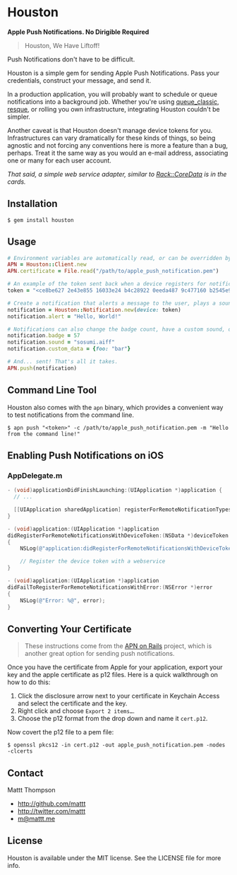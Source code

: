 # Houston
**Apple Push Notifications. No Dirigible Required**

> Houston, We Have Liftoff!

Push Notifications don't have to be difficult.

Houston is a simple gem for sending Apple Push Notifications. Pass your credentials, construct your message, and send it.

In a production application, you will probably want to schedule or queue notifications into a background job. Whether you're using [queue_classic](https://github.com/ryandotsmith/queue_classic), [resque](https://github.com/defunkt/resque), or rolling you own infrastructure, integrating Houston couldn't be simpler.

Another caveat is that Houston doesn't manage device tokens for you. Infrastructures can vary dramatically for these kinds of things, so being agnostic and not forcing any conventions here is more a feature than a bug, perhaps. Treat it the same way as you would an e-mail address, associating one or many for each user account.

_That said, a simple web service adapter, similar to [Rack::CoreData](https://github.com/mattt/rack-core-data) is in the cards._

## Installation

```
$ gem install houston
```

## Usage

```ruby
# Environment variables are automatically read, or can be overridden by any specified options 
APN = Houston::Client.new
APN.certificate = File.read("/path/to/apple_push_notification.pem")

# An example of the token sent back when a device registers for notifications
token = "<ce8be627 2e43e855 16033e24 b4c28922 0eeda487 9c477160 b2545e95 b68b5969>"

# Create a notification that alerts a message to the user, plays a sound, and sets the badge on the app
notification = Houston::Notification.new(device: token)
notification.alert = "Hello, World!"

# Notifications can also change the badge count, have a custom sound, or pass along arbitrary data.
notification.badge = 57
notification.sound = "sosumi.aiff"
notification.custom_data = {foo: "bar"}

# And... sent! That's all it takes.
APN.push(notification)
```

## Command Line Tool

Houston also comes with the `apn` binary, which provides a convenient way to test notifications from the command line.

```
$ apn push "<token>" -c /path/to/apple_push_notification.pem -m "Hello from the command line!"
```

## Enabling Push Notifications on iOS

### AppDelegate.m

```objective-c
- (void)applicationDidFinishLaunching:(UIApplication *)application {
  // ...

  [[UIApplication sharedApplication] registerForRemoteNotificationTypes:(UIRemoteNotificationTypeAlert | UIRemoteNotificationTypeBadge | UIRemoteNotificationTypeSound)];
}

- (void)application:(UIApplication *)application 
didRegisterForRemoteNotificationsWithDeviceToken:(NSData *)deviceToken 
{
    NSLog(@"application:didRegisterForRemoteNotificationsWithDeviceToken: %@", deviceToken);

    // Register the device token with a webservice
}

- (void)application:(UIApplication *)application
didFailToRegisterForRemoteNotificationsWithError:(NSError *)error 
{
    NSLog(@"Error: %@", error);
}
```

## Converting Your Certificate

> These instructions come from the [APN on Rails](https://github.com/PRX/apn_on_rails) project, which is another great option for sending push notifications.

Once you have the certificate from Apple for your application, export your key
and the apple certificate as p12 files. Here is a quick walkthrough on how to do this:

1. Click the disclosure arrow next to your certificate in Keychain Access and select the certificate and the key. 
2. Right click and choose `Export 2 items…`. 
3. Choose the p12 format from the drop down and name it `cert.p12`.

Now covert the p12 file to a pem file:

```
$ openssl pkcs12 -in cert.p12 -out apple_push_notification.pem -nodes -clcerts
```

## Contact

Mattt Thompson

- http://github.com/mattt
- http://twitter.com/mattt
- m@mattt.me

## License

Houston is available under the MIT license. See the LICENSE file for more info.
